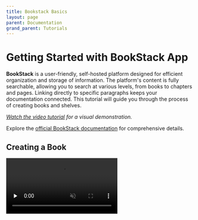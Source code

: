 ```yaml
---
title: Bookstack Basics
layout: page
parent: Documentation
grand_parent: Tutorials
---
```


# Getting Started with BookStack App

**BookStack** is a user-friendly, self-hosted platform designed for efficient organization and storage of information. The platform's content is fully searchable, allowing you to search at various levels, from books to chapters and pages. Linking directly to specific paragraphs keeps your documentation connected. This tutorial will guide you through the process of creating books and shelves.

_[Watch the video tutorial](https://www.youtube.com/watch?v=zrSB8moqRFs) for a visual demonstration._

Explore the [official BookStack documentation](https://bookstackapp.com/docs/) for comprehensive details.

## Creating a Book

<video controls loop muted preload="none" src="1-create-book.mp4" />

Adding and editing books in BookStack is straightforward. You can include content, tables, images, and links. Here's how to create a book:

1. In the upper right corner, click on **books**.
2. Click **create a new book** under the actions on the right side of your screen.
3. Provide a **name and description** for the new book.
4. Add a **cover image** (size: 440x250 px) by clicking **select image**.
5. Optionally, include **tags** for improved categorization.
6. Click **save book**.

## Creating a Chapter

<video controls loop muted preload="none" src="2-create-chapter.mp4" />

Books can contain multiple chapters, which can be added and edited as needed. Here's how to create a chapter:

1. Click on **new chapter** on the right side of your screen.
2. Write a **title and description** for the chapter.
3. Optionally, include **tags**.
4. Click **save chapter**.

## Creating a Page

<video controls loop muted preload="none" src="3-create-page.mp4" />

Pages can belong to books or chapters and accommodate varying lengths of content. Here's how to create a page:

1. Click on **new page** on the right side of your screen.
2. Add a **page title** above the editing ribbon on your dashboard.
3. Compose your **content** using the editing tools on the ribbon.
4. Click **save page** at the top right above the editing ribbon.

## Creating a Shelf

<video controls loop muted preload="none" src="4-create-shelf.mp4" />

Shelves help you organize and categorize your books or documents. They are useful for managing content by departments, categories, industries, or disciplines. Here's how to create a shelf:

1. Click on the **shelves** button in the upper menu.
2. Under **actions** on the right, click **new shelf**.
3. Provide a **name and description** for the shelf.
4. **Select** the books you want on this shelf by clicking the **plus** sign next to their names.
5. Optionally, add a **cover image** that represents the shelf.
6. Include **tags** for easy navigation (optional).
7. Click **save shelf** at the bottom of the screen.
